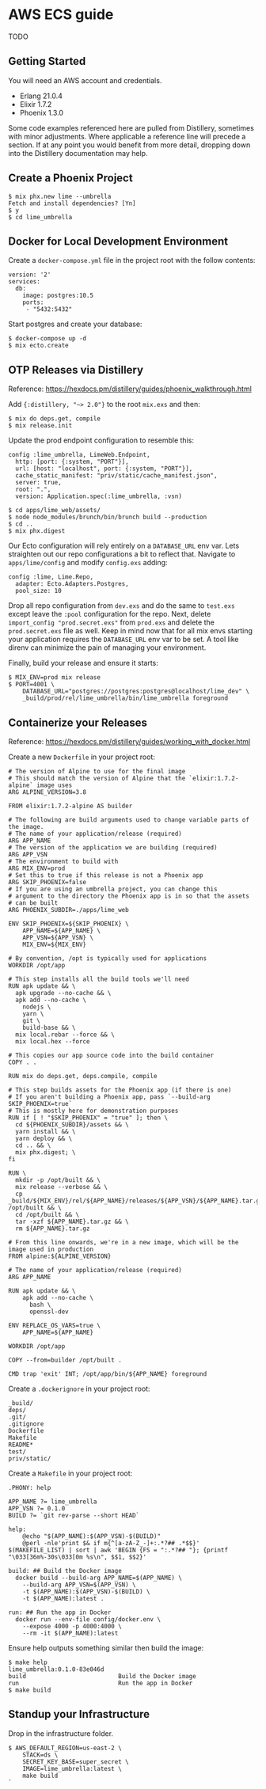# AWS ECS guide

TODO

## Getting Started

You will need an AWS account and credentials.

- Erlang 21.0.4
- Elixir 1.7.2
- Phoenix 1.3.0

Some code examples referenced here are pulled from Distillery, sometimes with
minor adjustments. Where applicable a reference line will precede a section. If
at any point you would benefit from more detail, dropping down into the
Distillery documentation may help.

## Create a Phoenix Project

```
$ mix phx.new lime --umbrella
Fetch and install dependencies? [Yn]
$ y
$ cd lime_umbrella
```

## Docker for Local Development Environment

Create a `docker-compose.yml` file in the project root with the follow contents:

```
version: '2'
services:
  db:
    image: postgres:10.5
    ports:
     - "5432:5432"
```

Start postgres and create your database:

```
$ docker-compose up -d
$ mix ecto.create
```

## OTP Releases via Distillery

Reference: https://hexdocs.pm/distillery/guides/phoenix_walkthrough.html

Add `{:distillery, "~> 2.0"}` to the root `mix.exs` and then:

```
$ mix do deps.get, compile
$ mix release.init
```

Update the prod endpoint configuration to resemble this:

```
config :lime_umbrella, LimeWeb.Endpoint,
  http: [port: {:system, "PORT"}],
  url: [host: "localhost", port: {:system, "PORT"}],
  cache_static_manifest: "priv/static/cache_manifest.json",
  server: true,
  root: ".",
  version: Application.spec(:lime_umbrella, :vsn)
```

```
$ cd apps/lime_web/assets/
$ node node_modules/brunch/bin/brunch build --production
$ cd ..
$ mix phx.digest
```

Our Ecto configuration will rely entirely on a `DATABASE_URL` env var. Lets
straighten out our repo configurations a bit to reflect that.  Navigate to
`apps/lime/config` and modify `config.exs` adding:

```
config :lime, Lime.Repo,
  adapter: Ecto.Adapters.Postgres,
  pool_size: 10
```

Drop all repo configuration from `dev.exs` and do the same to `test.exs` except
leave the `:pool` configuration for the repo. Next, delete `import_config
"prod.secret.exs"` from `prod.exs` and delete the `prod.secret.exs` file as
well. Keep in mind now that for all mix envs starting your application requires
the `DATABASE_URL` env var to be set. A tool like direnv can minimize the pain
of managing your environment.

Finally, build your release and ensure it starts:

```
$ MIX_ENV=prod mix release
$ PORT=4001 \
    DATABASE_URL="postgres://postgres:postgres@localhost/lime_dev" \
    _build/prod/rel/lime_umbrella/bin/lime_umbrella foreground
```

## Containerize your Releases

Reference: https://hexdocs.pm/distillery/guides/working_with_docker.html

Create a new `Dockerfile` in your project root:

```
# The version of Alpine to use for the final image
# This should match the version of Alpine that the `elixir:1.7.2-alpine` image uses
ARG ALPINE_VERSION=3.8

FROM elixir:1.7.2-alpine AS builder

# The following are build arguments used to change variable parts of the image.
# The name of your application/release (required)
ARG APP_NAME
# The version of the application we are building (required)
ARG APP_VSN
# The environment to build with
ARG MIX_ENV=prod
# Set this to true if this release is not a Phoenix app
ARG SKIP_PHOENIX=false
# If you are using an umbrella project, you can change this
# argument to the directory the Phoenix app is in so that the assets
# can be built
ARG PHOENIX_SUBDIR=./apps/lime_web

ENV SKIP_PHOENIX=${SKIP_PHOENIX} \
    APP_NAME=${APP_NAME} \
    APP_VSN=${APP_VSN} \
    MIX_ENV=${MIX_ENV}

# By convention, /opt is typically used for applications
WORKDIR /opt/app

# This step installs all the build tools we'll need
RUN apk update && \
  apk upgrade --no-cache && \
  apk add --no-cache \
    nodejs \
    yarn \
    git \
    build-base && \
  mix local.rebar --force && \
  mix local.hex --force

# This copies our app source code into the build container
COPY . .

RUN mix do deps.get, deps.compile, compile

# This step builds assets for the Phoenix app (if there is one)
# If you aren't building a Phoenix app, pass `--build-arg SKIP_PHOENIX=true`
# This is mostly here for demonstration purposes
RUN if [ ! "$SKIP_PHOENIX" = "true" ]; then \
  cd ${PHOENIX_SUBDIR}/assets && \
  yarn install && \
  yarn deploy && \
  cd .. && \
  mix phx.digest; \
fi

RUN \
  mkdir -p /opt/built && \
  mix release --verbose && \
  cp _build/${MIX_ENV}/rel/${APP_NAME}/releases/${APP_VSN}/${APP_NAME}.tar.gz /opt/built && \
  cd /opt/built && \
  tar -xzf ${APP_NAME}.tar.gz && \
  rm ${APP_NAME}.tar.gz

# From this line onwards, we're in a new image, which will be the image used in production
FROM alpine:${ALPINE_VERSION}

# The name of your application/release (required)
ARG APP_NAME

RUN apk update && \
    apk add --no-cache \
      bash \
      openssl-dev

ENV REPLACE_OS_VARS=true \
    APP_NAME=${APP_NAME}

WORKDIR /opt/app

COPY --from=builder /opt/built .

CMD trap 'exit' INT; /opt/app/bin/${APP_NAME} foreground
```

Create a `.dockerignore` in your project root:

```
_build/
deps/
.git/
.gitignore
Dockerfile
Makefile
README*
test/
priv/static/
```

Create a `Makefile` in your project root:

```
.PHONY: help

APP_NAME ?= lime_umbrella
APP_VSN ?= 0.1.0
BUILD ?= `git rev-parse --short HEAD`

help:
    @echo "$(APP_NAME):$(APP_VSN)-$(BUILD)"
    @perl -nle'print $& if m{^[a-zA-Z_-]+:.*?## .*$$}' $(MAKEFILE_LIST) | sort | awk 'BEGIN {FS = ":.*?## "}; {printf "\033[36m%-30s\033[0m %s\n", $$1, $$2}'

build: ## Build the Docker image
  docker build --build-arg APP_NAME=$(APP_NAME) \
    --build-arg APP_VSN=$(APP_VSN) \
    -t $(APP_NAME):$(APP_VSN)-$(BUILD) \
    -t $(APP_NAME):latest .

run: ## Run the app in Docker
  docker run --env-file config/docker.env \
    --expose 4000 -p 4000:4000 \
    --rm -it $(APP_NAME):latest
```

Ensure help outputs something similar then build the image:

```
$ make help
lime_umbrella:0.1.0-83e046d
build                          Build the Docker image
run                            Run the app in Docker
$ make build
```

## Standup your Infrastructure

Drop in the infrastructure folder.

```
$ AWS_DEFAULT_REGION=us-east-2 \
    STACK=ds \
    SECRET_KEY_BASE=super_secret \
    IMAGE=lime_umbrella:latest \
    make build
`

